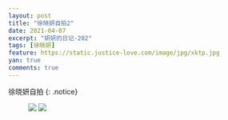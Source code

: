 ```yaml
---
layout: post
title: "徐晓妍自拍2"
date: 2021-04-07
excerpt: "妍妍的日记-202"
tags: [徐晓妍]
feature: https://static.justice-love.com/image/jpg/xktp.jpg
yan: true
comments: true
---
```

徐晓妍自拍
{: .notice}
<figure>
    <img src="{{ site.staticUrl }}/yanyan/image/zipai21.jpg" />
    <img src="{{ site.staticUrl }}/yanyan/image/zipai22.jpg" />
</figure>

